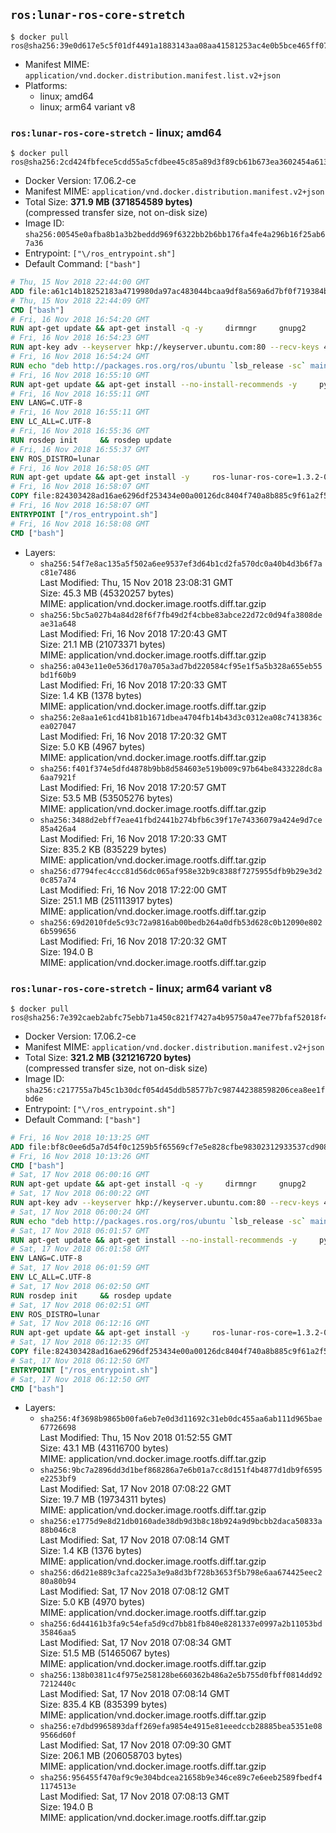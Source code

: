 ## `ros:lunar-ros-core-stretch`

```console
$ docker pull ros@sha256:39e0d617e5c5f01df4491a1883143aa08aa41581253ac4e0b5bce465ff0786a5
```

-	Manifest MIME: `application/vnd.docker.distribution.manifest.list.v2+json`
-	Platforms:
	-	linux; amd64
	-	linux; arm64 variant v8

### `ros:lunar-ros-core-stretch` - linux; amd64

```console
$ docker pull ros@sha256:2cd424fbfece5cdd55a5cfdbee45c85a89d3f89cb61b673ea3602454a613aa31
```

-	Docker Version: 17.06.2-ce
-	Manifest MIME: `application/vnd.docker.distribution.manifest.v2+json`
-	Total Size: **371.9 MB (371854589 bytes)**  
	(compressed transfer size, not on-disk size)
-	Image ID: `sha256:00545e0afba8b1a3b2beddd969f6322bb2b6bb176fa4fe4a296b16f25ab67a36`
-	Entrypoint: `["\/ros_entrypoint.sh"]`
-	Default Command: `["bash"]`

```dockerfile
# Thu, 15 Nov 2018 22:44:00 GMT
ADD file:a61c14b18252183a4719980da97ac483044bcaa9df8a569a6d7bf0f719384b5e in / 
# Thu, 15 Nov 2018 22:44:09 GMT
CMD ["bash"]
# Fri, 16 Nov 2018 16:54:20 GMT
RUN apt-get update && apt-get install -q -y     dirmngr     gnupg2     lsb-release     && rm -rf /var/lib/apt/lists/*
# Fri, 16 Nov 2018 16:54:23 GMT
RUN apt-key adv --keyserver hkp://keyserver.ubuntu.com:80 --recv-keys 421C365BD9FF1F717815A3895523BAEEB01FA116
# Fri, 16 Nov 2018 16:54:24 GMT
RUN echo "deb http://packages.ros.org/ros/ubuntu `lsb_release -sc` main" > /etc/apt/sources.list.d/ros-latest.list
# Fri, 16 Nov 2018 16:55:10 GMT
RUN apt-get update && apt-get install --no-install-recommends -y     python-rosdep     python-rosinstall     python-vcstools     && rm -rf /var/lib/apt/lists/*
# Fri, 16 Nov 2018 16:55:11 GMT
ENV LANG=C.UTF-8
# Fri, 16 Nov 2018 16:55:11 GMT
ENV LC_ALL=C.UTF-8
# Fri, 16 Nov 2018 16:55:36 GMT
RUN rosdep init     && rosdep update
# Fri, 16 Nov 2018 16:55:37 GMT
ENV ROS_DISTRO=lunar
# Fri, 16 Nov 2018 16:58:05 GMT
RUN apt-get update && apt-get install -y     ros-lunar-ros-core=1.3.2-0*     && rm -rf /var/lib/apt/lists/*
# Fri, 16 Nov 2018 16:58:07 GMT
COPY file:824303428ad16ae6296df253434e00a00126dc8404f740a8b885c9f61a2f5fcb in / 
# Fri, 16 Nov 2018 16:58:07 GMT
ENTRYPOINT ["/ros_entrypoint.sh"]
# Fri, 16 Nov 2018 16:58:08 GMT
CMD ["bash"]
```

-	Layers:
	-	`sha256:54f7e8ac135a5f502a6ee9537ef3d64b1cd2fa570dc0a40b4d3b6f7ac81e7486`  
		Last Modified: Thu, 15 Nov 2018 23:08:31 GMT  
		Size: 45.3 MB (45320257 bytes)  
		MIME: application/vnd.docker.image.rootfs.diff.tar.gzip
	-	`sha256:5bc5a027b4a84d28f6f7fb49d2f4cbbe83abce22d72c0d94fa3808deae31a648`  
		Last Modified: Fri, 16 Nov 2018 17:20:43 GMT  
		Size: 21.1 MB (21073371 bytes)  
		MIME: application/vnd.docker.image.rootfs.diff.tar.gzip
	-	`sha256:a043e11e0e536d170a705a3ad7bd220584cf95e1f5a5b328a655eb55bd1f60b9`  
		Last Modified: Fri, 16 Nov 2018 17:20:33 GMT  
		Size: 1.4 KB (1378 bytes)  
		MIME: application/vnd.docker.image.rootfs.diff.tar.gzip
	-	`sha256:2e8aa1e61cd41b81b1671dbea4704fb14b43d3c0312ea08c7413836cea027047`  
		Last Modified: Fri, 16 Nov 2018 17:20:32 GMT  
		Size: 5.0 KB (4967 bytes)  
		MIME: application/vnd.docker.image.rootfs.diff.tar.gzip
	-	`sha256:f401f374e5dfd4878b9bb8d584603e519b009c97b64be8433228dc8a6aa7921f`  
		Last Modified: Fri, 16 Nov 2018 17:20:57 GMT  
		Size: 53.5 MB (53505276 bytes)  
		MIME: application/vnd.docker.image.rootfs.diff.tar.gzip
	-	`sha256:3488d2ebff7eae41fbd2441b274bfb6c39f17e74336079a424e9d7ce85a426a4`  
		Last Modified: Fri, 16 Nov 2018 17:20:33 GMT  
		Size: 835.2 KB (835229 bytes)  
		MIME: application/vnd.docker.image.rootfs.diff.tar.gzip
	-	`sha256:d7794fec4ccc81d56dc065af958e32b9c8388f7275955dfb9b29e3d20c857a74`  
		Last Modified: Fri, 16 Nov 2018 17:22:00 GMT  
		Size: 251.1 MB (251113917 bytes)  
		MIME: application/vnd.docker.image.rootfs.diff.tar.gzip
	-	`sha256:69d2010fde5c93c72a9816ab00bedb264a0dfb53d628c0b12090e8026b599656`  
		Last Modified: Fri, 16 Nov 2018 17:20:32 GMT  
		Size: 194.0 B  
		MIME: application/vnd.docker.image.rootfs.diff.tar.gzip

### `ros:lunar-ros-core-stretch` - linux; arm64 variant v8

```console
$ docker pull ros@sha256:7e392caeb2abfc75ebb71a450c821f7427a4b95750a47ee77bfaf52018f40369
```

-	Docker Version: 17.06.2-ce
-	Manifest MIME: `application/vnd.docker.distribution.manifest.v2+json`
-	Total Size: **321.2 MB (321216720 bytes)**  
	(compressed transfer size, not on-disk size)
-	Image ID: `sha256:c217755a7b45c1b30dcf054d45ddb58577b7c987442388598206cea8ee1fbd6e`
-	Entrypoint: `["\/ros_entrypoint.sh"]`
-	Default Command: `["bash"]`

```dockerfile
# Fri, 16 Nov 2018 10:13:25 GMT
ADD file:bf8c0ee6d5a7d54f0c1259b5f65569cf7e5e828cfbe98302312933537cd9087e in / 
# Fri, 16 Nov 2018 10:13:26 GMT
CMD ["bash"]
# Sat, 17 Nov 2018 06:00:16 GMT
RUN apt-get update && apt-get install -q -y     dirmngr     gnupg2     lsb-release     && rm -rf /var/lib/apt/lists/*
# Sat, 17 Nov 2018 06:00:22 GMT
RUN apt-key adv --keyserver hkp://keyserver.ubuntu.com:80 --recv-keys 421C365BD9FF1F717815A3895523BAEEB01FA116
# Sat, 17 Nov 2018 06:00:24 GMT
RUN echo "deb http://packages.ros.org/ros/ubuntu `lsb_release -sc` main" > /etc/apt/sources.list.d/ros-latest.list
# Sat, 17 Nov 2018 06:01:57 GMT
RUN apt-get update && apt-get install --no-install-recommends -y     python-rosdep     python-rosinstall     python-vcstools     && rm -rf /var/lib/apt/lists/*
# Sat, 17 Nov 2018 06:01:58 GMT
ENV LANG=C.UTF-8
# Sat, 17 Nov 2018 06:01:59 GMT
ENV LC_ALL=C.UTF-8
# Sat, 17 Nov 2018 06:02:50 GMT
RUN rosdep init     && rosdep update
# Sat, 17 Nov 2018 06:02:51 GMT
ENV ROS_DISTRO=lunar
# Sat, 17 Nov 2018 06:12:16 GMT
RUN apt-get update && apt-get install -y     ros-lunar-ros-core=1.3.2-0*     && rm -rf /var/lib/apt/lists/*
# Sat, 17 Nov 2018 06:12:35 GMT
COPY file:824303428ad16ae6296df253434e00a00126dc8404f740a8b885c9f61a2f5fcb in / 
# Sat, 17 Nov 2018 06:12:50 GMT
ENTRYPOINT ["/ros_entrypoint.sh"]
# Sat, 17 Nov 2018 06:12:50 GMT
CMD ["bash"]
```

-	Layers:
	-	`sha256:4f3698b9865b00fa6eb7e0d3d11692c31eb0dc455aa6ab111d965bae67726698`  
		Last Modified: Thu, 15 Nov 2018 01:52:55 GMT  
		Size: 43.1 MB (43116700 bytes)  
		MIME: application/vnd.docker.image.rootfs.diff.tar.gzip
	-	`sha256:9bc7a2896dd3d1bef868286a7e6b01a7cc8d151f4b4877d1db9f6595e2253bf9`  
		Last Modified: Sat, 17 Nov 2018 07:08:22 GMT  
		Size: 19.7 MB (19734311 bytes)  
		MIME: application/vnd.docker.image.rootfs.diff.tar.gzip
	-	`sha256:e1775d9e8d21db0160ade38db9d3b8c18b924a9d9bcbb2daca50833a88b046c8`  
		Last Modified: Sat, 17 Nov 2018 07:08:14 GMT  
		Size: 1.4 KB (1376 bytes)  
		MIME: application/vnd.docker.image.rootfs.diff.tar.gzip
	-	`sha256:d6d21e889c3afca225a3e9a8d3bf728b3653f5b798e6aa674425eec280a80b94`  
		Last Modified: Sat, 17 Nov 2018 07:08:12 GMT  
		Size: 5.0 KB (4970 bytes)  
		MIME: application/vnd.docker.image.rootfs.diff.tar.gzip
	-	`sha256:6d44161b3fa9c54efa5d9cd7bb81fb840e8281337e0997a2b11053bd35846aa5`  
		Last Modified: Sat, 17 Nov 2018 07:08:34 GMT  
		Size: 51.5 MB (51465067 bytes)  
		MIME: application/vnd.docker.image.rootfs.diff.tar.gzip
	-	`sha256:138b03811c4f975e258128be660362b486a2e5b755d0fbff0814dd927212440c`  
		Last Modified: Sat, 17 Nov 2018 07:08:14 GMT  
		Size: 835.4 KB (835399 bytes)  
		MIME: application/vnd.docker.image.rootfs.diff.tar.gzip
	-	`sha256:e7dbd9965893daff269efa9854e4915e81eeedccb28885bea5351e089566d60f`  
		Last Modified: Sat, 17 Nov 2018 07:09:30 GMT  
		Size: 206.1 MB (206058703 bytes)  
		MIME: application/vnd.docker.image.rootfs.diff.tar.gzip
	-	`sha256:956455f470af9c9e304bdcea21658b9e346ce89c7e6eeb2589fbedf41174513e`  
		Last Modified: Sat, 17 Nov 2018 07:08:13 GMT  
		Size: 194.0 B  
		MIME: application/vnd.docker.image.rootfs.diff.tar.gzip
